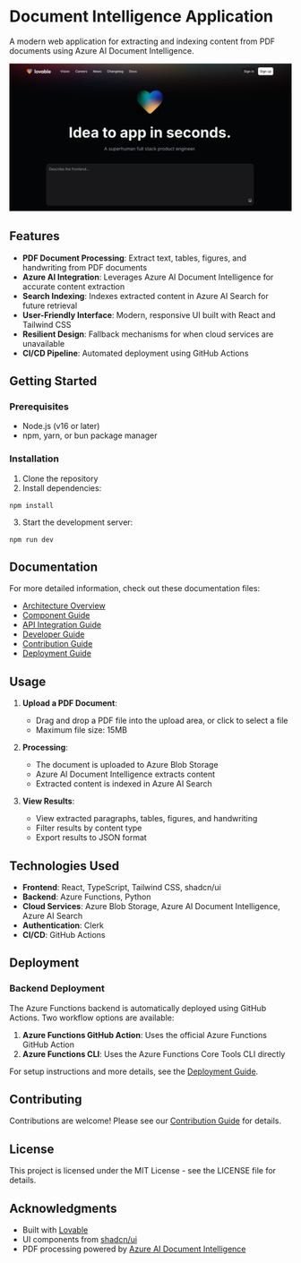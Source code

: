 # Document Intelligence Application

A modern web application for extracting and indexing content from PDF documents using Azure AI Document Intelligence.

![Document Intelligence Application](public/og-image.png)

## Features

- **PDF Document Processing**: Extract text, tables, figures, and handwriting from PDF documents
- **Azure AI Integration**: Leverages Azure AI Document Intelligence for accurate content extraction
- **Search Indexing**: Indexes extracted content in Azure AI Search for future retrieval
- **User-Friendly Interface**: Modern, responsive UI built with React and Tailwind CSS
- **Resilient Design**: Fallback mechanisms for when cloud services are unavailable
- **CI/CD Pipeline**: Automated deployment using GitHub Actions

## Getting Started

### Prerequisites

- Node.js (v16 or later)
- npm, yarn, or bun package manager

### Installation

1. Clone the repository
2. Install dependencies:
```
npm install
```
3. Start the development server:
```
npm run dev
```

## Documentation

For more detailed information, check out these documentation files:

- [Architecture Overview](ARCHITECTURE.md)
- [Component Guide](COMPONENT_GUIDE.md)
- [API Integration Guide](API_INTEGRATION_GUIDE.md)
- [Developer Guide](DEVELOPER_GUIDE.md)
- [Contribution Guide](CONTRIBUTION_GUIDE.md)
- [Deployment Guide](.github/workflows/README.md)

## Usage

1. **Upload a PDF Document**: 
   - Drag and drop a PDF file into the upload area, or click to select a file
   - Maximum file size: 15MB

2. **Processing**:
   - The document is uploaded to Azure Blob Storage
   - Azure AI Document Intelligence extracts content
   - Extracted content is indexed in Azure AI Search

3. **View Results**:
   - View extracted paragraphs, tables, figures, and handwriting
   - Filter results by content type
   - Export results to JSON format

## Technologies Used

- **Frontend**: React, TypeScript, Tailwind CSS, shadcn/ui
- **Backend**: Azure Functions, Python
- **Cloud Services**: Azure Blob Storage, Azure AI Document Intelligence, Azure AI Search
- **Authentication**: Clerk
- **CI/CD**: GitHub Actions

## Deployment

### Backend Deployment

The Azure Functions backend is automatically deployed using GitHub Actions. Two workflow options are available:

1. **Azure Functions GitHub Action**: Uses the official Azure Functions GitHub Action
2. **Azure Functions CLI**: Uses the Azure Functions Core Tools CLI directly

For setup instructions and more details, see the [Deployment Guide](.github/workflows/README.md).

## Contributing

Contributions are welcome! Please see our [Contribution Guide](CONTRIBUTION_GUIDE.md) for details.

## License

This project is licensed under the MIT License - see the LICENSE file for details.
## Acknowledgments

- Built with [Lovable](https://lovable.dev)
- UI components from [shadcn/ui](https://ui.shadcn.com/)
- PDF processing powered by [Azure AI Document Intelligence](https://azure.microsoft.com/en-us/services/cognitive-services/document-intelligence/)

